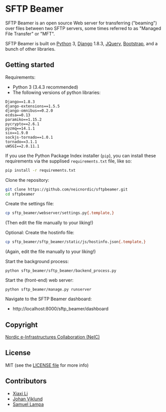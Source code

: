 SFTP Beamer
===========

SFTP Beamer is an open source Web server for transferring ("beaming") over files between
two SFTP servers, some times referred to as "Managed File Transfer" or "MFT".

SFTP Beamer is built on [Python](https://www.python.org/) 3,
[Django](https://www.djangoproject.com/) 1.8.3, [JQuery](https://jquery.com/),
[Bootstrap](http://getbootstrap.com/), and a bunch of other libraries.

Getting started
---------------

Requirements:

- Python 3 (3.4.3 recommended)
- The following versions of python libraries:
```
Django==1.8.3
django-extensions==1.5.5
django-omnibus==0.2.0
ecdsa==0.13
paramiko==1.15.2
pycrypto==2.6.1
pyzmq==14.1.1
six==1.9.0
sockjs-tornado==1.0.1
tornado==3.1.1
uWSGI==2.0.11.1
```

If you use the Python Package Index installer (`pip`), you can install these
requirements via the supplised `requirements.txt` file, like so:

```bash
pip install -r requirements.txt
```

Clone the repository:

```bash
git clone https://github.com/neicnordic/sftpbeamer.git
cd sftpbeamer
```

Create the settings file:
```bash
cp sftp_beamer/webserver/settings.py{.template,}
```
(Then edit the file manually to your liking!)

Optional: Create the hostinfo file:
```bash
cp sftp_beamer/sftp_beamer/static/js/hostinfo.json{.template,}
```
(Again, edit the file manually to your liking!)

Start the background process:
```
python sftp_beamer/sftp_beamer/backend_process.py
```

Start the (front-end) web server:
```
python sftp_beamer/manage.py runserver
```

Navigate to the SFTP Beamer dashboard:
- http://localhost:8000/sftp_beamer/dashboard

Copyright
-------
[Nordic e-Infrastructures Collaboration (NeIC)](http://neic.nordforsk.org)

License
-------
MIT (see the [LICENSE file](https://github.com/neicnordic/sftpbeamer/blob/master/LICENSE) for more info)

Contributors
------------
- [Xiaxi Li](http://github.com/xiaxi-li)
- [Johan Viklund](http://github.com/viklund)
- [Samuel Lampa](http://github.com/samuell)
